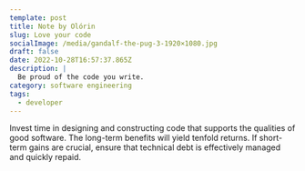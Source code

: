 ```yaml
---
template: post
title: Note by Olórin
slug: Love your code
socialImage: /media/gandalf-the-pug-3-1920×1080.jpg
draft: false
date: 2022-10-28T16:57:37.865Z
description: |
  Be proud of the code you write.
category: software engineering
tags:
  - developer
---
```

Invest time in designing and constructing code that supports the qualities of good software. The long-term benefits will yield tenfold returns. If short-term gains are crucial, ensure that technical debt is effectively managed and quickly repaid.